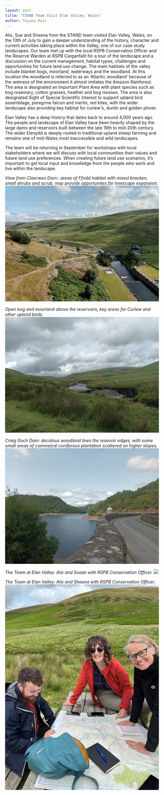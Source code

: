 ```yaml
---
layout: post
title: "STAND Team Visit Elan Valley, Wales"
author: Teyana Muir
---
```


Alix, Sue and Sheena from the STAND team visited Elan Valley, Wales, on the 13th of July to gain a 
deeper understanding of the history, character and current activities taking place within the Valley, one 
of our case study landscapes. Our team met up with the local RSPB Conservation Officer and the Reserve 
Warden at RSPB Carganfallt for a tour of the landscape and a discussion on the current management, 
habitat types, challenges and opportunities for future land use change. The main habitats of the valley 
include blanket bogs, moorland, waterways and the woodland. At this location the woodland is referred 
to as an ‘Atlantic woodland’ because of the wetness of the environment it almost imitates the Amazon 
Rainforest. The area is designated an Important Plant Area with plant species such as bog rosemary, 
cotton grasses, heather and bog mosses. The area is also designated Sight of Special Scientific Interest to 
support upland bird assemblage, peregrine falcon and merlin, red kites, with the wider landscape also 
providing key habitat for curlew's, dunlin and golden plover.

Elan Valley has a deep history that dates back to around 4,000 years ago. The people and landscape of 
Elan Valley have been heavily shaped by the large dams and reservoirs built between the late 19th to 
mid-20th century. The wider Elenydd is deeply rooted in traditional upland sheep farming and remains 
one of mid-Wales most inaccessible and wild landscapes. 

The team will be returning in September for workshops with local stakeholders where we will discuss
with local communities their values and future land use preferences. When creating future land use 
scenarios, it’s important to get local input and knowledge from the people who work and live within the 
landscape.

<i>View from Claerwen Dam:: areas of Ffridd habitat with mixed bracken, small shrubs and scrub, may provide opportunites for treescape expansion.<i>
<img src="/assets/img/Dam.jpg">

Open bog and moorland above the reservoirs, key areas for Curlew and other upland birds.
<img src="/assets/img/Landscape.jpg">

Craig Goch Dam: decidous woodland lines the resevoir edges, with some small areas of commeical coniferous plantation scattered on higher slopes.
<img src="/assets/img/Landscape2.jpg">

The Team at Elan Valley: Alix and Susan with RSPB Conservation Officer.
<img src="/assets/img/TheTeamElanValley.jpg">

The Team at Elan Valley: Alix and Sheena with RSPB Conservation Officer.
<img src="/assets/img/TheTeamElanValley2.jpg">


